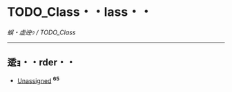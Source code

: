 # TODO_Class・・lass・・

_蜈・虚迚ｩ / TODO_Class_

---

## 逶ｮ・・rder・・

- [Unassigned](unassigned/index.md) <sup>**65**</sup>
